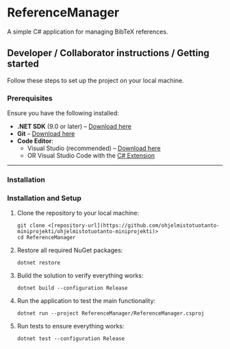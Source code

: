 # ReferenceManager

A simple C# application for managing BibTeX references.


## Developer / Collaborator instructions / Getting started

Follow these steps to set up the project on your local machine.

### Prerequisites

Ensure you have the following installed:

- **.NET SDK** (9.0 or later) – [Download here](https://dotnet.microsoft.com/en-us/download)
- **Git** – [Download here](https://git-scm.com/)
- **Code Editor**:
  - Visual Studio (recommended) – [Download here](https://visualstudio.microsoft.com/)
  - OR Visual Studio Code with the [C# Extension](https://marketplace.visualstudio.com/items?itemName=ms-dotnettools.csharp)

---

### Installation

### Installation and Setup

1. Clone the repository to your local machine:
   ```
   git clone <[repository-url](https://github.com/ohjelmistotuotanto-miniprojekti/ohjelmistotuotanto-miniprojekti)>
   cd ReferenceManager
   ```
2. Restore all required NuGet packages:
    ```
    dotnet restore
    ```
3. Build the solution to verify everything works:
    ```
    dotnet build --configuration Release
    ```
4. Run the application to test the main functionality:
    ```
    dotnet run --project ReferenceManager/ReferenceManager.csproj
    ```
5. Run tests to ensure everything works:
    ```
    dotnet test --configuration Release
    ```

  
